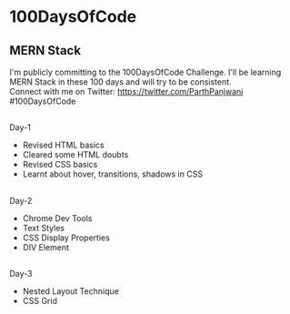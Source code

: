 # 100DaysOfCode
## MERN Stack
I'm publicly committing to the 100DaysOfCode Challenge. I'll be learning MERN Stack in these 100 days and will try to be consistent.  
Connect with me on Twitter: https://twitter.com/ParthPanjwani 
#100DaysOfCode
## 
Day-1 
- Revised HTML basics
- Cleared some HTML doubts
- Revised CSS basics 
- Learnt about hover, transitions, shadows in CSS
##
Day-2 
- Chrome Dev Tools
- Text Styles
- CSS Display Properties
- DIV Element
##
Day-3
- Nested Layout Technique
- CSS Grid